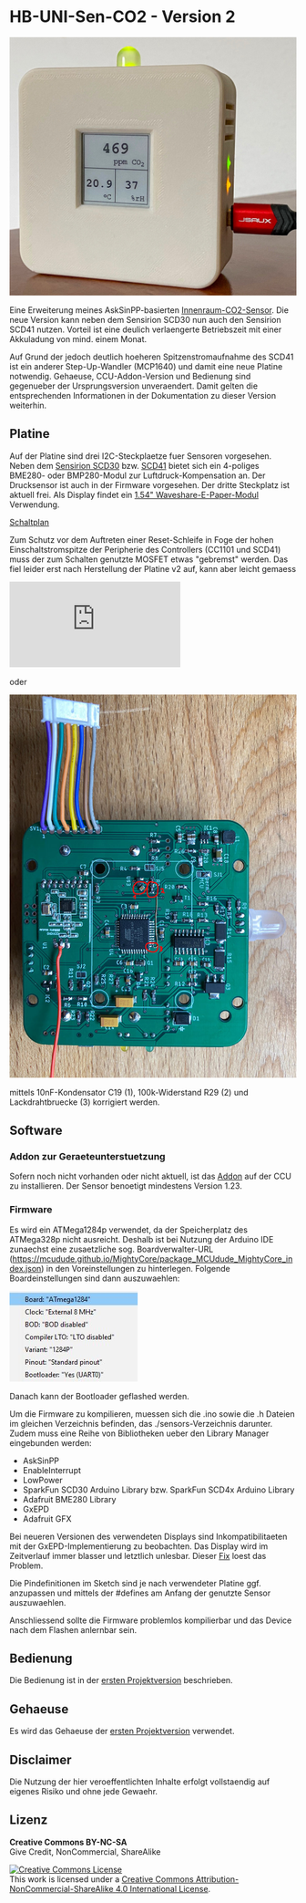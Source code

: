 # HB-UNI-Sen-CO2 - Version 2

![HB-UNI-Sen-CO2](https://github.com/HMSteve/HB-UNI-Sen-CO2/blob/main/Images/dev_front.jpg)

Eine Erweiterung meines AskSinPP-basierten [Innenraum-CO2-Sensor](https://github.com/HMSteve/HB-UNI-Sen-CO2).
Die neue Version kann neben dem Sensirion SCD30 nun auch den Sensirion SCD41 nutzen. Vorteil ist eine deulich verlaengerte Betriebszeit mit einer Akkuladung von mind. einem Monat.

Auf Grund der jedoch deutlich hoeheren Spitzenstromaufnahme des SCD41 ist ein anderer Step-Up-Wandler (MCP1640) und damit eine neue Platine notwendig. Gehaeuse, CCU-Addon-Version und Bedienung sind gegenueber der Ursprungsversion unveraendert. Damit gelten die entsprechenden Informationen in der Dokumentation zu dieser Version weiterhin.


## Platine

Auf der Platine sind drei I2C-Steckplaetze fuer Sensoren vorgesehen. Neben dem [Sensirion SCD30](https://sensirion.com/products/catalog/SCD30/) bzw. [SCD41](https://sensirion.com/products/catalog/SCD41/) bietet sich ein 4-poliges BME280- oder BMP280-Modul zur Luftdruck-Kompensation an. Der Drucksensor ist auch in der Firmware vorgesehen. Der dritte Steckplatz ist aktuell frei.
Als Display findet ein [1.54" Waveshare-E-Paper-Modul](https://www.waveshare.com/1.54inch-e-Paper-Module.htm) Verwendung.

[Schaltplan](https://github.com/HMSteve/HB-UNI-Sen-CO2_v2/blob/main/PCB/HB-Uni-Sen-CO2_v2_Schematic.pdf)

Zum Schutz vor dem Auftreten einer Reset-Schleife in Foge der hohen Einschaltstromspitze der Peripherie des Controllers (CC1101 und SCD41) muss der zum Schalten genutzte MOSFET etwas "gebremst" werden. Das fiel leider erst nach Herstellung der Platine v2 auf, kann aber leicht gemaess

![Schaltplan v2.1](https://github.com/HMSteve/HB-UNI-Sen-CO2_v2/blob/main/PCB/HB-Uni-Sen-CO2_v2p1_Schematic.pdf)

oder

![diesem Foto](https://github.com/HMSteve/HB-UNI-Sen-CO2_v2/blob/main/Images/pcb_bott_corr.jpg)

mittels 10nF-Kondensator C19 (1), 100k-Widerstand R29 (2) und Lackdrahtbruecke (3) korrigiert werden.



## Software

### Addon zur Geraeteunterstuetzung

Sofern noch nicht vorhanden oder nicht aktuell, ist das [Addon](https://github.com/HMSteve/SG-HB-Devices-Addon/raw/master/CCU_RM/sg-hb-devices-addon.tgz) auf der CCU zu installieren. Der Sensor benoetigt mindestens Version 1.23.

### Firmware

Es wird ein ATMega1284p verwendet, da der Speicherplatz des ATMega328p nicht ausreicht. Deshalb ist bei Nutzung der Arduino IDE zunaechst eine zusaetzliche sog. Boardverwalter-URL (https://mcudude.github.io/MightyCore/package_MCUdude_MightyCore_index.json) in den Voreinstellungen zu hinterlegen. Folgende Boardeinstellungen sind dann auszuwaehlen:

![Boardeinstellungen](https://github.com/HMSteve/HB-UNI-Sen-CO2/blob/main/Images/arduino_board_config.jpg)

Danach kann der Bootloader geflashed werden.

Um die Firmware zu kompilieren, muessen sich die .ino sowie die .h Dateien im gleichen Verzeichnis befinden, das ./sensors-Verzeichnis darunter. Zudem muss eine Reihe von Bibliotheken ueber den Library Manager eingebunden werden:
- AskSinPP
- EnableInterrupt
- LowPower
- SparkFun SCD30 Arduino Library bzw. SparkFun SCD4x Arduino Library
- Adafruit BME280 Library
- GxEPD
- Adafruit GFX

Bei neueren Versionen des verwendeten Displays sind Inkompatibilitaeten mit der GxEPD-Implementierung zu beobachten. Das Display wird im Zeitverlauf immer blasser und letztlich unlesbar. Dieser [Fix](https://github.com/ZinggJM/GxEPD/pull/82) loest das Problem.

Die Pindefinitionen im Sketch sind je nach verwendeter Platine ggf. anzupassen und mittels der #defines am Anfang der genutzte Sensor auszuwaehlen.

Anschliessend sollte die Firmware problemlos kompilierbar und das Device nach dem Flashen anlernbar sein.


## Bedienung

Die Bedienung ist in der [ersten Projektversion](https://github.com/HMSteve/HB-UNI-Sen-CO2) beschrieben.


## Gehaeuse

Es wird das Gehaeuse der [ersten Projektversion](https://github.com/HMSteve/HB-UNI-Sen-CO2) verwendet.


## Disclaimer

Die Nutzung der hier veroeffentlichten Inhalte erfolgt vollstaendig auf eigenes Risiko und ohne jede Gewaehr.


## Lizenz

**Creative Commons BY-NC-SA**<br>
Give Credit, NonCommercial, ShareAlike

<a rel="license" href="http://creativecommons.org/licenses/by-nc-sa/4.0/"><img alt="Creative Commons License" style="border-width:0" src="https://i.creativecommons.org/l/by-nc-sa/4.0/88x31.png" /></a><br />This work is licensed under a <a rel="license" href="http://creativecommons.org/licenses/by-nc-sa/4.0/">Creative Commons Attribution-NonCommercial-ShareAlike 4.0 International License</a>.
